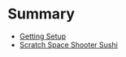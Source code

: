 # Summary

* [Getting Setup](README.md)
* [Scratch Space Shooter Sushi](scratch-space-shooter-sushi.md)

